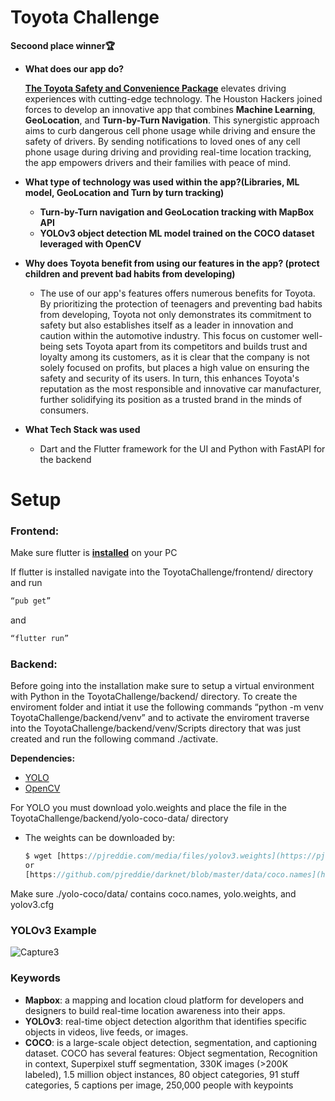 # Toyota Challenge
**Secoond place winner🏆**

- **What does our app do?**
    
    [**The Toyota Safety and Convenience Package**](https://devpost.com/software/toyota-safety-and-convenience-package) elevates driving experiences with cutting-edge technology. The Houston Hackers joined forces to develop an innovative app that combines **Machine Learning**, **GeoLocation**, and **Turn-by-Turn Navigation**. This synergistic approach aims to curb dangerous cell phone usage while driving and ensure the safety of drivers. By sending notifications to loved ones of any cell phone usage during driving and providing real-time location tracking, the app empowers drivers and their families with peace of mind.
    
- **What type of technology was used within the app?(Libraries, ML model, GeoLocation and Turn by turn tracking)**
    - **Turn-by-Turn navigation and GeoLocation tracking with MapBox API** 
    - **YOLOv3 object detection ML model trained on the COCO dataset leveraged with OpenCV**
- **Why does Toyota benefit from using our features in the app? (protect children and prevent bad habits from developing)**
    - The use of our app's features offers numerous benefits for Toyota. By prioritizing the protection of teenagers and preventing bad habits from developing, Toyota not only demonstrates its commitment to safety but also establishes itself as a leader in innovation and caution within the automotive industry. This focus on customer well-being sets Toyota apart from its competitors and builds trust and loyalty among its customers, as it is clear that the company is not solely focused on profits, but places a high value on ensuring the safety and security of its users. In turn, this enhances Toyota's reputation as the most responsible and innovative car manufacturer, further solidifying its position as a trusted brand in the minds of consumers.
- **What Tech Stack was used**
    - Dart and the Flutter framework for the UI and Python with FastAPI for the backend

# **Setup**

### F**rontend:**

Make sure flutter is [**installed**](https://docs.flutter.dev/get-started/install) on your PC 

If flutter is installed navigate into the ToyotaChallenge/frontend/ directory and run 

```jsx
“pub get” 
```

and 

```jsx
“flutter run”
```

### **Backend:**

Before going into the installation make sure to setup a virtual environment with Python in the ToyotaChallenge/backend/ directory. To create the enviroment folder and intiat it use the following commands “python -m venv ToyotaChallenge/backend/venv” and to activate the enviroment traverse into the ToyotaChallenge/backend/venv/Scripts  directory that was just created and run the following command ./activate.

**Dependencies:**

<ul>
    <li> 
        <a href="https://pjreddie.com/darknet/yolo/" >YOLO</a>
    </li>
    <li>
        <a href="https://opencv.org/" >OpenCV</a>
    </li>
</ul>

For YOLO you must download yolo.weights and place the file in the ToyotaChallenge/backend/yolo-coco-data/ directory

- The weights can be downloaded by:
    
    ```jsx
    $ wget [https://pjreddie.com/media/files/yolov3.weights](https://pjreddie.com/media/files/yolov3.weights)
    or
    [https://github.com/pjreddie/darknet/blob/master/data/coco.names](https://github.com/pjreddie/darknet/blob/master/data/coco.names)
    ```
    

Make sure ./yolo-coco/data/ contains coco.names, yolo.weights, and yolov3.cfg

### YOLOv3 Example
![Capture3](https://user-images.githubusercontent.com/46977634/80386874-e0263780-889f-11ea-9db5-42aada0293cf.JPG)

### Keywords
- **Mapbox**: a mapping and location cloud platform for developers and designers to build real-time location awareness into their apps.
- **YOLOv3**: real-time object detection algorithm that identifies specific objects in videos, live feeds, or images.
- **COCO**: is a large-scale object detection, segmentation, and captioning dataset. COCO has several features: Object segmentation, Recognition in context, Superpixel stuff segmentation, 330K images (>200K labeled), 1.5 million object instances, 80 object categories, 91 stuff categories, 5 captions per image, 250,000 people with keypoints
